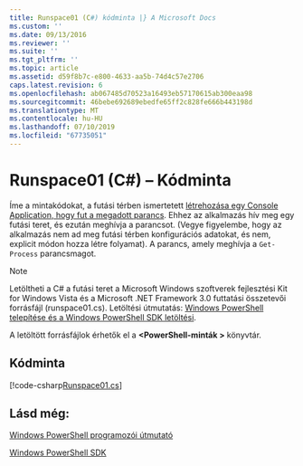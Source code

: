 ```yaml
---
title: Runspace01 (C#) kódminta |} A Microsoft Docs
ms.custom: ''
ms.date: 09/13/2016
ms.reviewer: ''
ms.suite: ''
ms.tgt_pltfrm: ''
ms.topic: article
ms.assetid: d59f8b7c-e800-4633-aa5b-74d4c57e2706
caps.latest.revision: 6
ms.openlocfilehash: ab067485d70523a16493eb57170615ab300eaa98
ms.sourcegitcommit: 46bebe692689ebedfe65ff2c828fe666b443198d
ms.translationtype: MT
ms.contentlocale: hu-HU
ms.lasthandoff: 07/10/2019
ms.locfileid: "67735051"
---
```

# <a name="runspace01-c-code-sample"></a>Runspace01 (C#) – Kódminta

Íme a mintakódokat, a futási térben ismertetett [létrehozása egy Console Application, hogy fut a megadott parancs](/dotnet/csharp/programming-guide/inside-a-program/hello-world-your-first-program). Ehhez az alkalmazás hív meg egy futási teret, és ezután meghívja a parancsot. (Vegye figyelembe, hogy az alkalmazás nem ad meg futási térben konfigurációs adatokat, és nem, explicit módon hozza létre folyamat). A parancs, amely meghívja a `Get-Process` parancsmagot.

> [!NOTE]
> Letöltheti a C# a futási teret a Microsoft Windows szoftverek fejlesztési Kit for Windows Vista és a Microsoft .NET Framework 3.0 futtatási összetevői forrásfájl (runspace01.cs). Letöltési útmutatás: [Windows PowerShell telepítése és a Windows PowerShell SDK letöltési](/powershell/developer/installing-the-windows-powershell-sdk).
>
> A letöltött forrásfájlok érhetők el a  **\<PowerShell-minták >** könyvtár.

## <a name="code-sample"></a>Kódminta

[!code-csharp[Runspace01.cs](../../powershell-sdk-samples/SDK-2.0/csharp/Runspace01/Runspace01.cs#L11-L62 "Runspace01.cs")]

## <a name="see-also"></a>Lásd még:

[Windows PowerShell programozói útmutató](./windows-powershell-programmer-s-guide.md)

[Windows PowerShell SDK](../windows-powershell-reference.md)